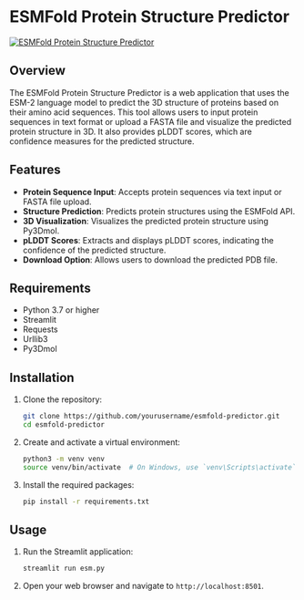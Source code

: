 # ESMFold Protein Structure Predictor

[![ESMFold Protein Structure Predictor](https://github.com/user-attachments/assets/a185fe09-338b-4cb1-90f3-b8055a2856c4)](https://esmfold-protein-structure-predictor.streamlit.app/)

## Overview
The ESMFold Protein Structure Predictor is a web application that uses the ESM-2 language model to predict the 3D structure of proteins based on their amino acid sequences. This tool allows users to input protein sequences in text format or upload a FASTA file and visualize the predicted protein structure in 3D. It also provides pLDDT scores, which are confidence measures for the predicted structure.

## Features
- **Protein Sequence Input**: Accepts protein sequences via text input or FASTA file upload.
- **Structure Prediction**: Predicts protein structures using the ESMFold API.
- **3D Visualization**: Visualizes the predicted protein structure using Py3Dmol.
- **pLDDT Scores**: Extracts and displays pLDDT scores, indicating the confidence of the predicted structure.
- **Download Option**: Allows users to download the predicted PDB file.

## Requirements
- Python 3.7 or higher
- Streamlit
- Requests
- Urllib3
- Py3Dmol

## Installation
1. Clone the repository:
    ```bash
    git clone https://github.com/yourusername/esmfold-predictor.git
    cd esmfold-predictor
    ```
2. Create and activate a virtual environment:
    ```bash
    python3 -m venv venv
    source venv/bin/activate  # On Windows, use `venv\Scripts\activate`
    ```
3. Install the required packages:
    ```bash
    pip install -r requirements.txt
    ```

## Usage
1. Run the Streamlit application:
    ```bash
    streamlit run esm.py
    ```
2. Open your web browser and navigate to `http://localhost:8501`.
